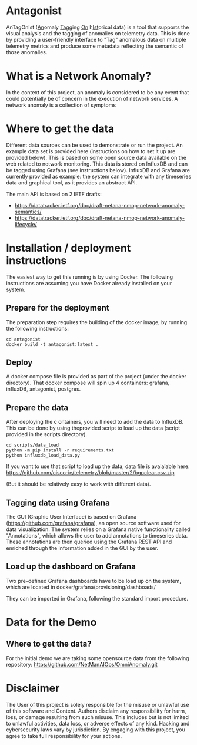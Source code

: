 # Antagonist
AnTagOnIst (<ins>An</ins>omaly <ins>Tag</ins>ging <ins>On</ins> h<ins>Ist</ins>orical data) is a tool that supports the visual analysis and the tagging of anomalies on  telemetry data.
This is done by providing a user-friendly interface to "Tag" anomalous data on multiple telemetry metrics and produce some metadata reflecting the semantic of those anomalies.

# What is a Network Anomaly?
In the context of this project, an anomaly is considered to be any event that could potentially be of concern in the execution of network services.
A network anomaly is a collection of symptoms

# Where to get the data
Different data sources can be used to demonstrate or run the project.
An example data set is provided here (instructions on how to set it up are provided below).
This is based on some open source data available on the web related to network monitoring.
This data is stored on InfluxDB and can be tagged using Grafana (see instructions below).
InfluxDB and Grafana are currently provided as example: the system can integrate with any timeseries data and graphical tool, as it provides an abstract API.

The main API is based on 2 IETF drafts:
 - https://datatracker.ietf.org/doc/draft-netana-nmop-network-anomaly-semantics/
 - https://datatracker.ietf.org/doc/draft-netana-nmop-network-anomaly-lifecycle/


# Installation / deployment instructions
The easiest way to get this running is by using Docker.
The following instructions are assuming you have Docker already installed on your system.

## Prepare for the deployment
The preparation step requires the building of the docker image, by running the following instructions:

    cd antagonist
    docker_build -t antagonist:latest .

## Deploy
A docker compose file is provided as part of the project (under the docker directory).
That docker compose will spin up 4 containers: grafana, influxDB, antagonist, postgres.

## Prepare the data
After deploying the c ontainers, you will need to add the data to InfluxDB.
This can be done by using theprovided script to load up the data (script provided in the scripts directory).

    cd scripts/data_load
    python -m pip install -r requirements.txt
    python influxdb_load_data.py

If you want to use that script to load up the data, data file is avaialable here: https://github.com/cisco-ie/telemetry/blob/master/2/bgpclear.csv.zip

(But it should be relatively easy to work with different data).

## Tagging data using Grafana
The GUI (Graphic User Interface) is based on Grafana (https://github.com/grafana/grafana), an open source software used for data visualization.
The system relies on a Grafana native functionality called "Annotations", which allows the user to add annotations to timeseries data. These annotations are then queried using the Grafana REST API and enriched through the information added in the GUI by the user.

## Load up the dashboard on Grafana
Two pre-defined Grafana dashboards have to be load up on the system, which are located in docker/grafana/provisioning/dashboads/

They can be imported in Grafana, following the standard import procedure.

# Data for the Demo

 ## Where to get the data?
 For the initial demo we are taking some opensource data from the following repository:
 https://github.com/NetManAIOps/OmniAnomaly.git



# Disclaimer
The User of this project is solely responsible for the misuse or unlawful use of this software and Content. 
Authors disclaim any responsibility for harm, loss, or damage resulting from such misuse. 
This includes but is not limited to unlawful activities, data loss, or adverse effects of any kind. 
Hacking and cybersecurity laws vary by jurisdiction. 
By engaging with this project, you agree to take full responsibility for your actions.
